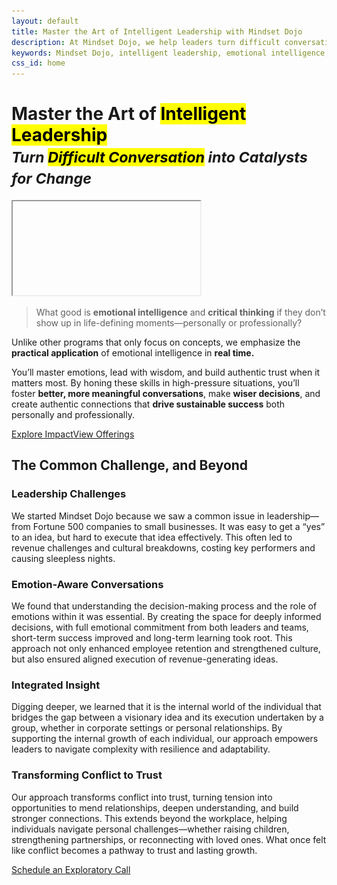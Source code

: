 ```yaml
---
layout: default
title: Master the Art of Intelligent Leadership with Mindset Dojo
description: At Mindset Dojo, we help leaders turn difficult conversations into catalysts for change. Build emotional intelligence and critical thinking skills to thrive in life-defining moments, personally and professionally.
keywords: Mindset Dojo, intelligent leadership, emotional intelligence, critical thinking, professional growth, conflict resolution, leadership training, personal growth
css_id: home
---
```

<main aria-label="Content">
    <h1 class="md-has-divider">Master the Art of <mark>Intelligent Leadership</mark><br><small><em>Turn <mark>Difficult Conversation</mark> into Catalysts for Change</em></small></h1>
    <iframe srcdoc="<style>body, a, img {width: 100%;height: 100%;margin: 0;position: absolute;display: flex;justify-content: center;object-fit: cover;}</style><a href='https://www.youtube-nocookie.com/embed/28GomUbR5UE?autoplay=0'><img src='/assets/video-preview.jpg' /><svg version='1.1' viewBox='0 0 68 48' width='68px' style='position: relative;'><path d='M66.52,7.74c-0.78-2.93-2.49-5.41-5.42-6.19C55.79,.13,34,0,34,0S12.21,.13,6.9,1.55 C3.97,2.33,2.27,4.81,1.48,7.74C0.06,13.05,0,24,0,24s0.06,10.95,1.48,16.26c0.78,2.93,2.49,5.41,5.42,6.19 C12.21,47.87,34,48,34,48s21.79-0.13,27.1-1.55c2.93-0.78,4.64-3.26,5.42-6.19C67.94,34.95,68,24,68,24S67.94,13.05,66.52,7.74z' fill='#f00'></path><path d='M 45,24 27,14 27,34' fill='#fff'></path></svg></a>" style="width: 100%; aspect-ratio: 16/9;" frameborder="0"></iframe>
    <blockquote>
        <p>What good is <strong>emotional intelligence</strong> and <strong>critical thinking</strong> if they don’t show up in life-defining moments—personally or professionally?</p>
    </blockquote>
    <p>Unlike other programs that only focus on concepts, we emphasize the <strong>practical application</strong> of emotional intelligence in <strong>real time.</strong></p>
    <p>You’ll master emotions, lead with wisdom, and build authentic trust when it matters most. By honing these skills in high-pressure situations, you’ll foster <strong>better, more meaningful conversations</strong>, make <strong>wiser decisions</strong>, and create authentic connections that <strong>drive sustainable success</strong> both personally and professionally.</p>
    <div class="md-group">
        <a href="/impact/">Explore Impact</a><a href="/offerings/">View Offerings</a>
    </div>
    <h2 class="md-has-divider">The Common Challenge, and Beyond</h2>
    <section class="md-group">
        <hgroup>
            <h3>Leadership Challenges</h3>
            <p>We started Mindset Dojo because we saw a common issue in leadership—from Fortune 500 companies to small businesses. It was easy to get a “yes” to an idea, but hard to execute that idea effectively. This often led to revenue challenges and cultural breakdowns, costing key performers and causing sleepless nights.</p>
        </hgroup>
        <hgroup>
            <h3>Emotion-Aware Conversations</h3>
            <p>We found that understanding the decision-making process and the role of emotions within it was essential. By creating the space for deeply informed decisions, with full emotional commitment from both leaders and teams, short-term success improved and long-term learning took root. This approach not only enhanced employee retention and strengthened culture, but also ensured aligned execution of revenue-generating ideas.</p>
        </hgroup>
        <hgroup>
            <h3>Integrated Insight</h3>
            <p>Digging deeper, we learned that it is the internal world of the individual that bridges the gap between a visionary idea and its execution undertaken by a group, whether in corporate settings or personal relationships. By supporting the internal growth of each individual, our approach empowers leaders to navigate complexity with resilience and adaptability.</p>
        </hgroup>
        <hgroup>
            <h3>Transforming Conflict to Trust</h3>
            <p>Our approach transforms conflict into trust, turning tension into opportunities to mend relationships, deepen understanding, and build stronger connections. This extends beyond the workplace, helping individuals navigate personal challenges—whether raising children, strengthening partnerships, or reconnecting with loved ones. What once felt like conflict becomes a pathway to trust and lasting growth.</p>
        </hgroup>
    </section>
    <a href="https://connect.mindset.dojo.center/" target="_blank">Schedule an Exploratory Call</a>
</main>
